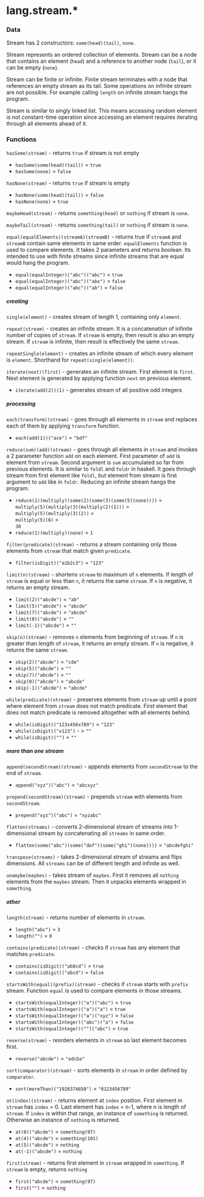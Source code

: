 # lang.stream.* #

### Data ###

Stream has 2 constructors: `some(head)(tail)`, `none`.

Stream represents an ordered collection of elements. Stream can be a node that contains an element (`head`) and a reference to another node (`tail`), or it can be empty (`none`).

Stream can be finite or infinite. Finite stream terminates with a node that references an empty stream as its tail. Some operations on infinite stream are not possible. For example calling `length` on infinite stream hangs the program.

Stream is similar to singly linked list. This means accessing random element is not constant-time operation since accessing an element requires iterating through all elements ahead of it.

### Functions ###

`hasSome(stream)` - returns `true` if stream is not empty
   - `hasSome(some(head)(tail))` = `true`
   - `hasSome(none)` = `false`

`hasNone(stream)` - returns `true` if stream is empty
   - `hasNone(some(head)(tail))` = `false`
   - `hasNone(none)` = `true`


`maybeHead(stream)` - returns `something(head)` or `nothing` if stream is `none`.

`maybeTail(stream)` - returns `something(tail)` or `nothing` if stream is `none`.

`equal(equalElements)(streamA)(streamB)` - returns true if `streamA` and `streamB` contain same elements in same order. `equalElements` function is used to compare elements. It takes 2 parameters and returns boolean. Its intended to use with finite streams since infinite streams that are equal would hang the program.
   - `equal(equalInteger)("abc")("abc")` = `true`
   - `equal(equalInteger)("abc")("abx")` = `false`
   - `equal(equalInteger)("abc")("ab")` = `false`

##### creating #####

`single(element)` - creates stream of length 1, containing only `element`.

`repeat(stream)` - creates an infinite stream. It is a concatenation of infinite number of copies of `stream`. If `stream` is empty, then result is also an empty stream. If `stream` is infinite, then result is effectively the same `stream`.

`repeatSingle(element)` - creates an infinite stream of which every element is `element`. Shorthand for `repeat(single(element))`.

`iterate(next)(first)` - generates an infinite stream. First element is `first`. Next element is generated by applying function `next` on previous element.
   - `iterate(add(2))(1)` - generates stream of all positive odd integers 

##### processing #####

`each(transform)(stream)` - goes through all elements in `stream` and replaces each of them by applying `transform` function.
   - `each(add(1))("ace")` = `"bdf"`

`reduce(sum)(add)(stream)` - goes through all elements in `stream` and invokes a 2 parameter function `add` on each element. First parameter of `add` is element from `stream`. Second argument is `sum` accumulated so far from previous elements. It is similar to `foldl` and `foldr` in haskell. It goes through stream from first element like `foldl`, but element from stream is first argument to `add` like in `foldr`. Reducing an infinite stream hangs the program.
   - `reduce(1)(multiply)(some(2)(some(3)(some(5)(none))))` =  
     `multiply(5)(multiply(3)(multiply(2)(1)))` =  
     `multiply(5)(multiply(3)(2))` =  
     `multiply(5)(6)` =  
     `30`
   - `reduce(1)(multiply)(none)` = `1`

`filter(predicate)(stream)` - returns a stream containing only those elements from `stream` that match given `predicate`.
   - `filter(isDigit)("a1b2c3")` = `"123"`

`limit(n)(stream)` - shortens `stream` to maximum of `n` elements. If length of `stream` is equal or less than `n`, it returns the same `stream`. If `n` is negative, it returns an empty stream.
   - `limit(2)("abcde")` = `"ab"`
   - `limit(5)("abcde")` = `"abcde"`
   - `limit(7)("abcde")` = `"abcde"`
   - `limit(0)("abcde")` = `""`
   - `limit(-1)("abcde")` = `""`

`skip(n)(stream)` - removes `n` elements from beginning of `stream`. If `n` is greater than length of `stream`, it returns an empty stream. If `n` is negative, it returns the same `stream`.
   - `skip(2)("abcde")` = `"cde"`
   - `skip(5)("abcde")` = `""`
   - `skip(7)("abcde")` = `""`
   - `skip(0)("abcde")` = `"abcde"`
   - `skip(-1)("abcde")` = `"abcde"`

`while(predicate)(stream)` - preserves elements from `stream` up until a point where element from `stream` does not match predicate. First element that does not match predicate is removed altogether with all elements behind.
   - `while(isDigit)("123x456x789")` = `"123"`
   - `while(isDigit)("x123")` - > `"" `
   - `while(isDigit)("")` = `""`

##### more than one stream #####

`append(secondStream)(stream)` - appends elements from `secondStream` to the end of `stream`.
   - `append("xyz")("abc")` = `"abcxyz"`

`prepend(secondStream)(stream)` - prepends `stream` with elements from `secondStream`.
   - `prepend("xyz")("abc")` = `"xyzabc"`

`flatten(streams)` - converts 2-dimensional stream of streams into 1-dimensional stream by concatenating all `streams` in same order.
   - `flatten(some("abc")(some("def")(some("ghi")(none))))` = `"abcdefghi"`

`transpose(streams)` - takes 2-dimensional stream of streams and flips dimensions. All `streams` can be of different length and infinite as well.

`unamybe(maybes)` - takes stream of `maybes`. First it removes all `nothing` elements from the `maybes` stream. Then it unpacks elements wrapped in `something`.

##### other #####

`length(stream)` - returns number of elements in `stream`.
   - `length("abc")` = `3`
   - `length("")` = `0`


`contains(predicate)(stream)` - checks if `stream` has any element that matches `predicate`.
   - `contains(isDigit)("ab8cd")` = `true`
   - `contains(isDigit)("abcd")` = `false`

`startsWith(equal)(prefix)(stream)` - checks if `stream` starts with `prefix` stream. Function `equal` is used to compare elements in those streams.
   - `startsWith(equalInteger)("a")("abc")` = `true`
   - `startsWith(equalInteger)("a")("a")` = `true`
   - `startsWith(equalInteger)("a")("xyz")` = `false`
   - `startsWith(equalInteger)("abc")("a")` = `false`
   - `startsWith(equalInteger)("")("abc")` = `true`

`reverse(stream)` - reorders elements in `stream` so last element becomes first.
   - `reverse("abcde")` = `"edcba"`

`sort(comparator)(stream)` - sorts elements in `stream` in order defined by `comparator`.
   - `sort(moreThan)("1928374650")` = `"0123456789"`

 `at(index)(stream)` - returns element at `index` position. First element in `stream` has `index` = 0. Last element has `index` = n-1, where n is length of `stream`. If `index` is within that range, an instance of `something` is returned. Otherwise an instance of `nothing` is returned.
   - `at(0)("abcde")` = `something(97)`
   - `at(4)("abcde")` = `something(101)`
   - `at(5)("abcde")` = `nothing`
   - `at(-1)("abcde")` = `nothing`

`first(stream)` - returns first element in `stream` wrapped in `something`. If `stream` is empty, returns `nothing`
   - `first("abcde")` = `something(97)`
   - `first("")` = `nothing`
